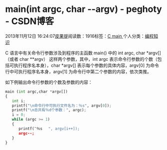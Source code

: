 
# main(int argc, char --argv) - peghoty - CSDN博客


2013年11月12日 16:24:07[皮果提](https://me.csdn.net/peghoty)阅读数：1916标签：[C																](https://so.csdn.net/so/search/s.do?q=C&t=blog)[main																](https://so.csdn.net/so/search/s.do?q=main&t=blog)[
							](https://so.csdn.net/so/search/s.do?q=C&t=blog)个人分类：[编程知识																](https://blog.csdn.net/peghoty/article/category/1451023)



C 语言中有关命令行参数涉及到程序的主函数 main() 中的 int argc, char *argv[] （或者 char **argv） 这样两个参数，其中，int argc 表示命令行参数的个数（包括可执行程序名本身），char
 *argv[] 表示每个参数的具体内容，argv[0] 为命令行中可执行程序名本身，argv[1] 为命令行中第二个参数的内容，依次类推。

如下例输出命令行参数的个数及参数的内容：

```python
main (int argc,char *argv[])
{
   int i;
   printf("\n命令行中可执行文件名为：％s", argv[0]);
   printf("\n总共有％d个参数：", argc);
   i = 0;
   while (argc >= 1)
   {
      printf(″％s 　", argv[i++]);
      argc--;
   }
}
```



